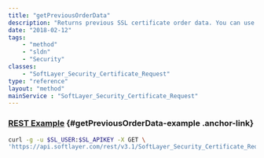 ```yaml
---
title: "getPreviousOrderData"
description: "Returns previous SSL certificate order data. You can use this data for to place a renewal order for a completed SSL certificate. "
date: "2018-02-12"
tags:
    - "method"
    - "sldn"
    - "Security"
classes:
    - "SoftLayer_Security_Certificate_Request"
type: "reference"
layout: "method"
mainService : "SoftLayer_Security_Certificate_Request"
---
```


### [REST Example](#getPreviousOrderData-example) <a href="/article/rest/"><i class="fas fa-question"></i></a> {#getPreviousOrderData-example .anchor-link} 
```bash
curl -g -u $SL_USER:$SL_APIKEY -X GET \
'https://api.softlayer.com/rest/v3.1/SoftLayer_Security_Certificate_Request/{SoftLayer_Security_Certificate_RequestID}/getPreviousOrderData'
```
